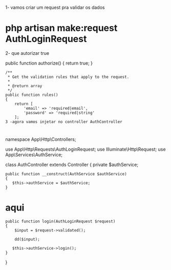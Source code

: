 1- vamos criar um request pra validar os dados
 # php artisan make:request AuthLoginRequest

 2- que autorizar true

 public function authorize()
    {
        return true;
    }

    /**
     * Get the validation rules that apply to the request.
     *
     * @return array
     */
    public function rules()
    {
        return [
            'email' => 'required|email',
            'password' => 'required|string'
        ];
    3 -agora vamos injetar no controller AuthController
# 
namespace App\Http\Controllers;

use App\Http\Requests\AuthLoginRequest;
use Illuminate\Http\Request;
use App\Services\AuthService;

class AuthController extends Controller
{
    private $authService;

    public function __construct(AuthService $authService)
    {
       $this->authService = $authService; 
    }
# aqui ########
    public function login(AuthLoginRequest $request)
    {
        $input = $request->validated();
        
        dd($input);

       $this->authService->login();
    }
}